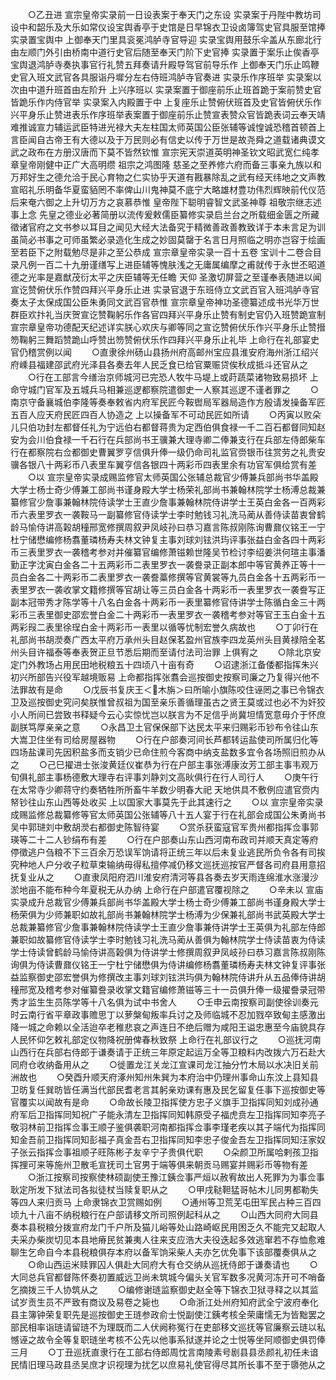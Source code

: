 <!-- { "loadSidebar": true } -->
　　○乙丑进  宣宗皇帝实录前一日设表案于奉天门之东设  实录案于丹陛中教坊司设中和韶乐及大乐如常仪设宝舆香亭于史馆是日早锦衣卫设卤簿驾史官具服至馆捧实录置宝舆中  上御奉天门里具衮冕鸿胪寺官导迎  实录宝舆用鼓乐伞盖从东廊北行由左顺门外引由桥南中道行史官后随至奉天门阶下史官捧  实录置于案乐止俟香亭宝舆退鸿胪寺奏执事官行礼赞五拜奏请升殿导驾官前导乐作  上御奉天门乐止鸣鞭史官入班文武官各具服诣丹墀分左右侍班鸿胪寺官奏进  实录乐作序班举  实录案以次由中道升班首由左阶升  上兴序班以  实录案置于御座前乐止班首跪于案前赞史官皆跪乐作内侍官举  实录案入内殿置于中  上复座乐止赞俯伏班首及史官皆俯伏乐作兴平身乐止赞进表乐作序班举表案置于御座前乐止赞宣表赞众官皆跪表词云奉天靖难推诚宣力辅运武臣特进光禄大夫左柱国太师英国公臣张辅等诚惶诚恐稽首顿首上言臣闻自古帝王有大德以及于万民则必有信史以传于万世是故尧舜之道载诸典谟文武之政布在方册汉唐而下莫不皆然钦惟  宣宗宪天崇道英明神圣钦文昭武宽仁纯孝章皇帝刚健中正广大高明缵  祖宗之鸿图隆  慈圣之至养修六府而备三事亲九族以和万邦好生之德允洽于民心育物之仁实协乎天道有戡暴除乱之武有经天纬地之文声教宣昭礼乐明备华夏蛮貊罔不率俾山川鬼神莫不底宁大略雄材豊功伟烈辉映前代仪范后来奄六御之上升切万方之哀慕恭惟  皇帝陛下聪明睿智文武圣神尊  祖敬宗继志述事上念  先皇之德业必著简册以流传爰敕儒臣纂修实录启兰台之所载细金匮之所藏徵诸官府之文书参以耳目之闻见大经大法备究于精微善政善教致详于本未言足为训虽简必书事之可师虽繁必录造化生成之妙固莫罄于名言日月照临之明亦岂容于绘画至若臣下之附载勉尽是非之至公恭成  宣宗章皇帝实录一百十五卷  宝训十二卷合目录凡例一百二十九册谨缮写上进臣辅等愧肤浅之无庸属编摩之甫就传于永世丕昭道德之光率是嘉猷茂衍太平之庆臣辅等无任瞻  天仰  圣激切屏营之至谨奉表随进以闻宣讫赞俯伏乐作赞四拜兴平身乐止进  实录官退于东班侍立文武百官入班鸿胪寺官奏太子太保成国公臣朱勇同文武百官恭惟  宣宗章皇帝神功圣德纂述成书光华万世群臣欢抃礼当庆贺宣讫赞鞠躬乐作各官四拜兴平身乐止赞有制史官仍入班赞跪宣制  宣宗章皇帝功德配天纪述详实朕心欢庆与卿等同之宣讫赞俯伏乐作兴平身乐止赞搢笏鞠躬三舞蹈赞跪山呼赞出笏赞俯伏乐作四拜兴平身乐止礼毕  上命行在礼部宴史官仍稽赏例以闻
　　○直隶徐州砀山县扬州府高邮州宝应县淮安府海州浙江绍兴府嵊县福建邵武府光泽县各奏去年人民乏食已给官粟赈贷俟秋成抵斗还官从之
　　○行在工部言今缮治京师城河已完恐人牧牛马堤上或莳蔬菜诸物致易损坏  上命守城门官军及五城兵马相兼巡逻都察院遣御史一人察其巡逻不谨者罪之
　　○南京守备襄城伯李隆等奏奉敕省内府军民匠今鞍辔局军器局造作方殷请发操备军匠五百人应天府民匠四百人协造之  上以操备军不可动民匠如所请
　　○丙寅以败朵儿只伯功封左都督任礼为宁远伯右都督蒋贵为定西伯俱食禄一千二百石都督同知赵安为会川伯食禄一千石行在兵部尚书王骥兼大理寺卿二俸兼支行在兵部左侍郎柴车行在都察院右佥都御史曹翼罗亨信俱升俸一级仍命司礼监官赍银币往赏劳之礼贵安骥各银八十两彩币八表里车翼亨信各银四十两彩币四表里余有功官军俱给赏有差
　　○以  宣宗皇帝实录成赐监修官太师英国公张辅总裁官少傅兼兵部尚书华盖殿大学士杨士奇少傅兼工部尚书谨身殿大学士杨荣礼部尚书兼翰林院学士杨溥总裁兼纂修官少詹事兼翰林院侍读学士王直少詹事兼翰林院侍讲学士王英白金各一百两彩币六表里罗衣一袭鞍马一副纂修官侍读学士李时勉钱习礼洗马蔺从善侍读苗衷曾鹤龄马愉侍讲高榖胡穜邢宽修撰周叙尹凤岐孙曰恭习嘉言陈叔刚陈询曹鼐仪铭王一宁杜宁储懋编修杨翥董璘杨寿夫林文钟复主事刘球刘铉洪玙评事张益白金各四十两彩币三表里罗衣一袭稽考参对并催纂官编修萧镃赖世隆吴节检讨李绍姜洪何瑄主事潘勤正字沈寅白金各二十五两彩币二表里罗衣一袭誊录正副本郎中等官黄养正等十一员白金各二十两彩币二表里罗衣一袭誊藁修撰等官黄裳等九员白金各十五两彩币一表里罗衣一袭收掌文籍修撰等官胡让等三员白金各十两彩币一表里罗衣一袭誊写正副本冠带秀才陈学等十八名白金各十两彩币一表里纂修官侍讲学士陈循白金三十两彩币三表里御史邵宏誉白金二十两彩币一表里罗衣一袭稽考参对等官王玉白金十五两彩叚二表里徐珵白金十两彩币一表里以循等忧制宏誉久病故也
　　○丁卯行在礼部尚书胡濙奏广西太平府万承州头目赵保茗盈州官族李四龙英州头目黄禄陪全茗州头目许福泰等奉表贺正旦节悉后期而至请付法司治罪  上俱宥之
　　○除北京安定门外教场占用民田地税粮五十四顷八十亩有奇
　　○诏逮浙江备倭都指挥朱兴初兴所部告兴役军越境贩易  上命都指挥张翥会巡按御史按察司廉之乃复得兴他不法罪故有是命
　　○戊辰书复庆王＜木旃＞曰所喻小旗陈咬住诬罔之事已令锦衣卫及巡按御史究问矣朕惟曾叔祖为国至亲乐善循理虽古之贤王莫或过也必不为奸狡小人所间已尝致书释疑今云心实惊忧岂以朕言为不足信乎尚冀坦情宽意毋介于怀庶副朕笃厚亲亲之意
　　○永昌卫土官保保部下达民太平来归赐彩币钞布令往山东大嵩卫住坐有司给房屋器物
　　○行在户部奏河间长芦都转运盐使司所属归化等四场盐课司先因积盐多而支销少已命住煎今客商中纳支盐数多宜令各场照旧煎办从之
　　○己巳擢进士张浚黄廷仪崔恭为行在户部主事张溥康汝芳工部主事韦观万旬俱礼部主事杨德敷大理寺右评事刘静刘文高炚俱行在行人司行人
　　○庚午行在太常寺少卿蒋守约奏牺牲所所畜牛羊数少明春大祀  天地供具不敷例应遣官赍内帑钞往山东山西等处收买  上以国家大事莫先于此其速行之
　　○以  宣宗皇帝实录成赐监修总裁纂修等官太师英国公张辅等八十五人宴于行在礼部会成国公朱勇尚书吴中郭琎刘中敷胡濙右都御史陈智待宴
　　○赏杀获蛮寇官军贵州都指挥佥事郭瑛等二十二人钞绢布有差
　　○行在户部奏山东山西河南布政司并顺天真定等府停徵逃户刍粮不下三百余万恐误军饷请将正统三年以后未复业逃民所负令各有司挨究种地人户分收子粒草束输纳毋得私擅停减仍移文巡抚巡按官严督各司府县用意招抚复业从之
　　○直隶凤阳府泗川淮安府清河等县各奏去岁天雨连绵淮水涨漫沙淤地亩不能布种今年夏税无从办纳  上命行在户部遣官覆视除之
　　○辛未以  宣庙实录成升总裁官少傅兼兵部尚书华盖殿大学士杨士奇少傅兼工部尚书谨身殿大学士杨荣俱为少师兼职如故礼部尚书兼翰林院学士杨溥为少保兼礼部尚书武英殿大学士总裁兼纂修官少詹事兼翰林院侍读学士王直少詹事兼侍讲学士王英俱为礼部左侍郎兼职如故纂修官侍读学士李时勉钱习礼洗马蔺从善俱为翰林院学士侍读苗衷为侍读学士侍读曾鹤龄马愉侍讲高榖俱为侍讲学士修撰周叙尹凤岐孙曰恭习嘉言陈叔刚陈询俱为侍读曹鼐仪铭王一宁杜宁储懋俱为侍讲编修杨翥董璘杨寿夫林文钟复评事张益监察御史邵宏誉俱为修撰改主事刘球刘铉洪玙俱为翰林院侍讲升从五品俸侍讲胡穜邢宽及稽考参对催纂誊录收掌文籍官编修萧镃等三十一员俱升俸一级擢誊录冠带秀才监生生员陈学等十八名俱为试中书舍人
　　○壬申云南按察司副使徐训奏元时云南行省平章政事赡思丁以萝槃甸叛率兵讨之及师临城不忍加戮卒致甸主感激出降一城之命赖以全活迨卒老稚悲哀之声连日不绝后赠为咸阳王谥忠惠至今庙貌具存人民怀仰乞敕礼部定仪物降祝册俾春秋致祭  上命行在礼部议行之
　　○巡抚河南山西行在兵部右侍郎于谦奏请于正统三年原定起运万全等卫粮料内改拨六万石赴大同府仓收纳备用从之
　　○徙置龙江关龙江宣课司龙江抽分竹木局以水决旧关前洲故也
　　○癸酉升顺天府涿州知州朱巽为本府治中仍理州事命山东汶上县知县卫昉复任巽昉皆任满当代部民耆老言其躬亲劝课有惠及民乞留复任事下巡按御史等官覆实以闻故有是命
　　○命故长陵卫指挥使方忠子义旗手卫指挥同知刘成孙通府军后卫指挥同知祝广子能永清左卫指挥同知韩原受子福虎贲左卫指挥同知李亮子敬羽林前卫指挥佥事王顺子鉴俱袭职河南都指挥佥事李瑾老疾以其子端代为指挥同知金吾前卫指挥同知彭福子真金吾右卫指挥同知李忠子俊金吾左卫指挥同知汪家奴子张云指挥佥事祖顺子旺陈彬子友辛宁子贵俱代职
　　○朵颜卫所属哈剌孩卫指挥捚可来等施州卫散毛宣抚司土官男于端等俱来朝贡马赐宴并赐彩币等物有差
　　○浙江按察司按察使林硕副使王豫江銕佥事严烜以赦宥故出人死罪为为事佥事耿定所发下狱法司各拟徒杖当赎复职从之
　　○甲戌鞑靼猛哥帖木儿同男都勒失等四人来归贡马  上命隶锦衣卫赏赐如例
　　○通州等卫荒芜屯田军民占种三百四顷九十八亩不纳税粮行在户部请移文所司照例起科从之
　　○山西大同府大同县奏本县税粮分拨宣府龙门千户所及猫儿峪等处山路崎岖民用困乏久不能完又起取人夫采办柴炭切见本县地瘠民贫兼夷人往来支应浩大夫役迭起多效逃窜若不存恤愈难聊生乞命自今本县税粮俱存本府以备军饷采柴人夫亦乞优免事下该部覆奏俱从之
　　○命山西运米赎罪囚人俱赴大同府大有仓交纳从巡抚侍郎于谦奏请也
　　○大同总兵官都督陈怀奏初置威远卫尚未筑城今偏头关官军数多况黄河冻开可不哨备乞摘拨三千人协筑从之
　　○编修谢琏监察御史赵全等下锦衣卫狱寻释之以其监试岁贡生员不严致有商议及易卷之毙也
　　○命浙江处州府知府武全宁波府奉化县主簿钟荣复职先是巡按御史王琏参政俞士悦副使江銕考核全荣庸懦无为皆黜罢之部民相率诣琏请留琏不为理既而二人伏阙称冤行在吏部移文巡抚等官廉察云琏以私憾诬之故令全等复职琏坐考核不公先以他事系狱遂并论之士悦等坐阿顺御史俱罚俸三月
　　○丁丑巡抚直隶行在工部右侍郎周忱言南陵素号剧县县丞颜礼初任未谙民情旧理马政县丞吴庶才识视理为扰乞以庶易礼使官得尽其所长事不至于隳弛从之
